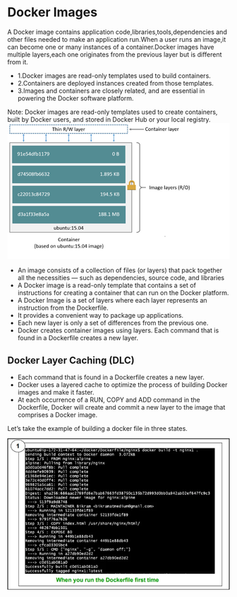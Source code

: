 # Docker Images
A Docker image contains application code,libraries,tools,dependencies and other files needed to make an
application run.When a user runs an image,it can become one or many instances of a container.Docker images
have multiple layers,each one originates from the previous layer but is different from it.

- 1.Docker images are read-only templates used to build containers.
- 2.Containers are deployed instances created from those templates.
- 3.Images and containers are closely related, and are essential in powering the Docker software platform.

Note: Docker images are read-only templates used to create containers, built by Docker users, and stored in
Docker Hub or your local registry.
![Docker Image Layer](https://github.com/balusena/docker-for-devops/blob/main/03-Docker%20Images/container_layers.png)

- An image consists of a collection of files (or layers) that pack together all the necessities — such as 
  dependencies, source code, and libraries
- A Docker image is a read-only template that contains a set of instructions for creating a container that 
  can run on the Docker platform.
- A Docker Image is a set of layers where each layer represents an instruction from the Dockerfile.
- It provides a convenient way to package up applications.
- Each new layer is only a set of differences from the previous one.
- Docker creates container images using layers. Each command that is found in a Dockerfile creates a new layer.

## Docker Layer Caching (DLC)
- Each command that is found in a Dockerfile creates a new layer.
- Docker uses a layered cache to optimize the process of building Docker images and make it faster.
- At each occurrence of a RUN, COPY and ADD command in the Dockerfile, Docker will create and commit a new
  layer to the image that comprises a Docker image.

Let’s take the example of building a docker file in three states.

![Running DockerFile First time for Docker Image](https://github.com/balusena/docker-for-devops/blob/main/03-Docker%20Images/df1.png)



